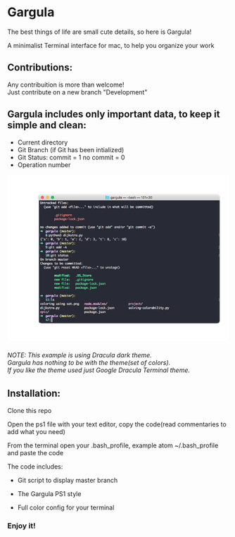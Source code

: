 # Gargula

The best things of life are small cute details, so here is Gargula!

A minimalist Terminal interface for mac, to help you organize your work

<h2>Contributions:</h2>

Any contribuition is more than welcome! <br> 
Just contribute on a new branch "Development"


<h2>Gargula includes only important data, to keep it simple and clean:</h2>

- Current directory
- Git Branch (if Git has been intialized)
- Git Status: commit = 1  no commit = 0
- Operation number

![](gargula1.png) 

<h6> NOTE:
This example is using Dracula dark theme. <br> 
Gargula has nothing to be with the theme(set of colors). <br> 
If you like the theme used just Google Dracula Terminal theme. </h6>


<h2>Installation: </h2>

Clone this repo  

Open the ps1 file with your text editor, copy the code(read commentaries to add what you need)

From the terminal open your .bash_profile, example atom ~/.bash_profile and paste the code 

The code includes: 

- Git script to display master branch

- The Gargula PS1 style

- Full color config for your terminal

<h3>Enjoy it!</h3>
